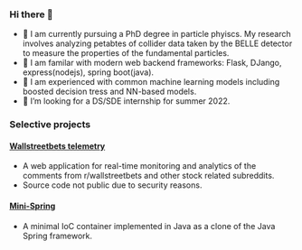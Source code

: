 ### Hi there 👋

<!--
**ch2ohch2oh/ch2ohch2oh** is a ✨ _special_ ✨ repository because its `README.md` (this file) appears on your GitHub profile.

Here are some ideas to get you started:

- 🔭 I’m currently working on ...
- 🌱 I’m currently learning ...
- 👯 I’m looking to collaborate on ...
- 🤔 I’m looking for help with ...
- 💬 Ask me about ...
- 📫 How to reach me: ...
- 😄 Pronouns: ...
- ⚡ Fun fact: ...
-->

- 🔭 I am currently pursuing a PhD degree in particle phyiscs.
  My research involves analyzing petabtes of collider data 
  taken by the BELLE detector to measure the properties of the 
  fundamental particles. 
- 🌱 I am familar with modern web backend frameworks: Flask, DJango,
  express(nodejs), spring boot(java). 
- 👯 I am experienced with common machine learning models including 
  boosted decision tress and NN-based models.
- 🤔 I’m looking for a DS/SDE internship for summer 2022.

### Selective projects

#### [Wallstreetbets telemetry](https://github.com/ch2ohch2oh/wallst_telemetry_public)
- A web application for real-time monitoring and analytics of 
  the comments from r/wallstreetbets and other stock related subreddits.
- Source code not public due to security reasons.

#### [Mini-Spring](https://github.com/ch2ohch2oh/mini-spring)
- A minimal IoC container implemented in Java as a clone 
  of the Java Spring framework.
